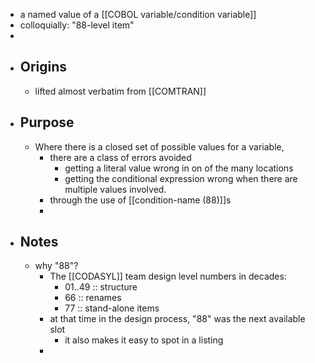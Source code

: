 - a named value of a [[COBOL variable/condition variable]]
- colloquially: "88-level item"
-
- ## Origins
	- lifted almost verbatim from [[COMTRAN]]
- ## Purpose
	- Where there is a closed set of possible values for a variable,
		- there are a class of errors avoided
			- getting a literal value wrong in on of the many locations
			- getting the conditional expression wrong when there are multiple values involved.
		- through the use of [[condition-name (88)]]s
		-
- ## Notes
	- why "88"?
		- The [[CODASYL]] team design level numbers in decades:
			- 01..49 :: structure
			- 66 :: renames
			- 77 :: stand-alone items
		- at that time in the design process, "88" was the next available slot
			- it also makes it easy to spot in a listing
		-